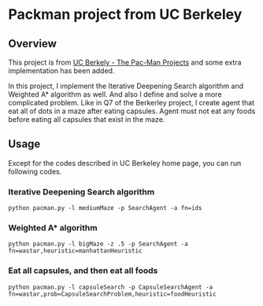 Packman project from UC Berkeley
================================

Overview
--------
This project is from [UC Berkely - The Pac-Man Projects](https://inst.eecs.berkeley.edu/~cs188/fa18/project1.html) and some extra implementation has been added.

In this project, I implement the Iterative Deepening Search algorithm and Weighted A* algorithm as well. And also I define and solve a more complicated problem. Like in Q7 of the Berkerley project, I create agent that eat all of dots in a maze after eating capsules. Agent must not eat any foods before eating all capsules that exist in the maze.

Usage
-----

Except for the codes described in UC Berkeley home page, you can run following codes.

### Iterative Deepening Search algorithm
```
python pacman.py -l mediumMaze -p SearchAgent -a fn=ids
```

### Weighted A* algorithm 
```
python pacman.py -l bigMaze -z .5 -p SearchAgent -a fn=wastar,heuristic=manhattanHeuristic
```

### Eat all capsules, and then eat all foods
```
python pacman.py -l capsuleSearch -p CapsuleSearchAgent -a fn=wastar,prob=CapsuleSearchProblem,heuristic=foodHeuristic
```
